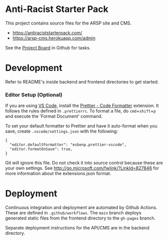 # Anti-Racist Starter Pack

This project contains source files for the ARSP site and CMS.

- https://antiraciststarterpack.com/
- https://arsp-cms.herokuapp.com/admin

See the [Project Board](https://github.com/KathrynBrusewitz/anti-racist-starter-pack/projects/2) in Github for tasks.

# Development

Refer to README's inside backend and frontend directories to get started.

### Editor Setup (Optional)

If you are using [VS Code](https://code.visualstudio.com/), install the [Prettier - Code Formatter](https://marketplace.visualstudio.com/items?itemName=esbenp.prettier-vscode) extension. It follows the rules defined in `.prettierrc`. To format a file, do `cmd`+`shift`+`p` and execute the 'Format Document' command.

To set your default formatter to Prettier and have it auto-format when you save, create `.vscode/settings.json` with the following:

```
{
  "editor.defaultFormatter": "esbenp.prettier-vscode",
  "editor.formatOnSave": true,
}
```

Git will ignore this file. Do not check it into source control because these are your own settings. See http://go.microsoft.com/fwlink/?LinkId=827846 for more information about the extensions.json format.

# Deployment

Continuous integration and deployment are automated by Github Actions. These are defined in `.github/workflows`. The `main` branch deploys generated static files from the frontend directory to the `gh-pages` branch.

Separate deployment instructions for the API/CMS are in the backend directory.
